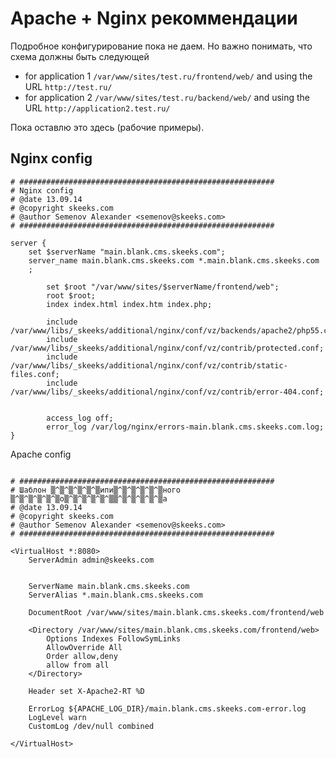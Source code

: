 Apache + Nginx рекоммендации
============================

Подробное конфигурирование пока не даем. Но важно понимать, что схема должны быть следующей

- for application 1 `/var/www/sites/test.ru/frontend/web/` and using the URL `http://test.ru/`
- for application 2 `/var/www/sites/test.ru/backend/web/` and using the URL `http://application2.test.ru/`

Пока оставлю это здесь (рабочие примеры).

Nginx config
------------

```
# #########################################################
# Nginx config
# @date 13.09.14
# @copyright skeeks.com
# @author Semenov Alexander <semenov@skeeks.com>
# #########################################################

server {
    set $serverName "main.blank.cms.skeeks.com";
    server_name main.blank.cms.skeeks.com *.main.blank.cms.skeeks.com
    ;

        set $root "/var/www/sites/$serverName/frontend/web";
        root $root;
        index index.html index.htm index.php;

        include /var/www/libs/_skeeks/additional/nginx/conf/vz/backends/apache2/php55.conf;
        include /var/www/libs/_skeeks/additional/nginx/conf/vz/contrib/protected.conf;
        include /var/www/libs/_skeeks/additional/nginx/conf/vz/contrib/static-files.conf;
        include /var/www/libs/_skeeks/additional/nginx/conf/vz/contrib/error-404.conf;


        access_log off;
        error_log /var/log/nginx/errors-main.blank.cms.skeeks.com.log;
}

```

Apache config

```

# #########################################################
# Шаблон ▒^▒^▒^▒^▒^▒ипи▒^▒^▒^▒^▒^▒ного ▒^▒^▒^▒^▒^▒о▒^▒^▒^▒^▒^▒▒^▒^▒^▒^▒^▒а
# @date 13.09.14
# @copyright skeeks.com
# @author Semenov Alexander <semenov@skeeks.com>
# #########################################################

<VirtualHost *:8080>
    ServerAdmin admin@skeeks.com


    ServerName main.blank.cms.skeeks.com
    ServerAlias *.main.blank.cms.skeeks.com

    DocumentRoot /var/www/sites/main.blank.cms.skeeks.com/frontend/web

    <Directory /var/www/sites/main.blank.cms.skeeks.com/frontend/web>
        Options Indexes FollowSymLinks
        AllowOverride All
        Order allow,deny
        allow from all
    </Directory>

    Header set X-Apache2-RT %D

    ErrorLog ${APACHE_LOG_DIR}/main.blank.cms.skeeks.com-error.log
    LogLevel warn
    CustomLog /dev/null combined

</VirtualHost>


```